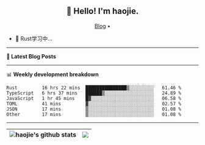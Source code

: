 <h2 align="center">👋 Hello! I'm haojie.</h2>
<p align="center">
  <a href="https://aoyouer.com">Blog</a> •
</p>


- 🔭 Rust学习中...


-------

**📝 Latest Blog Posts**


-------

📊 **Weekly development breakdown**
<!--START_SECTION:waka-->

```text
Rust         16 hrs 22 mins  ███████████████▒░░░░░░░░░   61.46 %
TypeScript   6 hrs 37 mins   ██████▒░░░░░░░░░░░░░░░░░░   24.89 %
JavaScript   1 hr 45 mins    █▓░░░░░░░░░░░░░░░░░░░░░░░   06.58 %
TOML         41 mins         ▓░░░░░░░░░░░░░░░░░░░░░░░░   02.57 %
JSON         17 mins         ▒░░░░░░░░░░░░░░░░░░░░░░░░   01.08 %
Other        17 mins         ▒░░░░░░░░░░░░░░░░░░░░░░░░   01.08 %
```

<!--END_SECTION:waka-->

-------



| <img align="center" src="https://github-readme-stats.vercel.app/api?username=haojie06&show_icons=true&theme=graywhite&show_icons=true&count_private=true&include_all_commits=true&hide_border=true" alt="haojie's github stats" /> | <img align="center" src="https://github-readme-stats.vercel.app/api/top-langs/?username=haojie06&layout=compact&theme=graywhite&hide_border=true&hide=css,html" /> |
| ------------- | ------------- |


